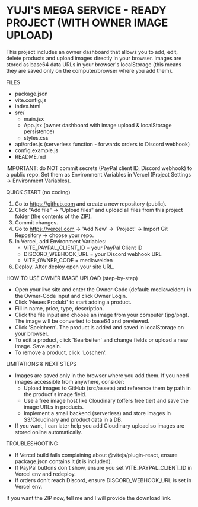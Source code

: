 
YUJI'S MEGA SERVICE - READY PROJECT (WITH OWNER IMAGE UPLOAD)
============================================================

This project includes an owner dashboard that allows you to add, edit, delete products
and upload images directly in your browser. Images are stored as base64 data URLs in your browser's localStorage
(this means they are saved only on the computer/browser where you add them).

FILES
- package.json
- vite.config.js
- index.html
- src/
  - main.jsx
  - App.jsx  (owner dashboard with image upload & localStorage persistence)
  - styles.css
- api/order.js  (serverless function - forwards orders to Discord webhook)
- config.example.js
- README.md

IMPORTANT: do NOT commit secrets (PayPal client ID, Discord webhook) to a public repo.
Set them as Environment Variables in Vercel (Project Settings -> Environment Variables).

QUICK START (no coding)
1) Go to https://github.com and create a new repository (public).
2) Click "Add file" -> "Upload files" and upload all files from this project folder (the contents of the ZIP).
3) Commit changes.
4) Go to https://vercel.com -> 'Add New' -> 'Project' -> Import Git Repository -> choose your repo.
5) In Vercel, add Environment Variables:
   - VITE_PAYPAL_CLIENT_ID = your PayPal Client ID
   - DISCORD_WEBHOOK_URL = your Discord webhook URL
   - VITE_OWNER_CODE = mediaweiden
6) Deploy. After deploy open your site URL.

HOW TO USE OWNER IMAGE UPLOAD (step-by-step)
- Open your live site and enter the Owner-Code (default: mediaweiden) in the Owner-Code input and click Owner Login.
- Click 'Neues Produkt' to start adding a product.
- Fill in name, price, type, description.
- Click the file input and choose an image from your computer (jpg/png). The image will be converted to base64 and previewed.
- Click 'Speichern'. The product is added and saved in localStorage on your browser.
- To edit a product, click 'Bearbeiten' and change fields or upload a new image. Save again.
- To remove a product, click 'Löschen'.

LIMITATIONS & NEXT STEPS
- Images are saved only in the browser where you add them. If you need images accessible from anywhere, consider:
  - Upload images to GitHub (src/assets) and reference them by path in the product's image field.
  - Use a free image host like Cloudinary (offers free tier) and save the image URLs in products.
  - Implement a small backend (serverless) and store images in S3/Cloudinary and product data in a DB.
- If you want, I can later help you add Cloudinary upload so images are stored online automatically.

TROUBLESHOOTING
- If Vercel build fails complaining about @vitejs/plugin-react, ensure package.json contains it (it is included).
- If PayPal buttons don't show, ensure you set VITE_PAYPAL_CLIENT_ID in Vercel env and redeploy.
- If orders don't reach Discord, ensure DISCORD_WEBHOOK_URL is set in Vercel env.

If you want the ZIP now, tell me and I will provide the download link.
